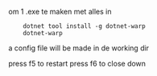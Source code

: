 om 1 .exe te maken met alles in

```
    dotnet tool install -g dotnet-warp
    dotnet-warp
```

a config file will be made in de working dir

press f5 to restart 
press f6 to close down 
